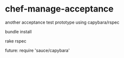 chef-manage-acceptance
======================
another acceptance test prototype using capybara/rspec

bundle install

rake rspec



future:
require 'sauce/capybara'
